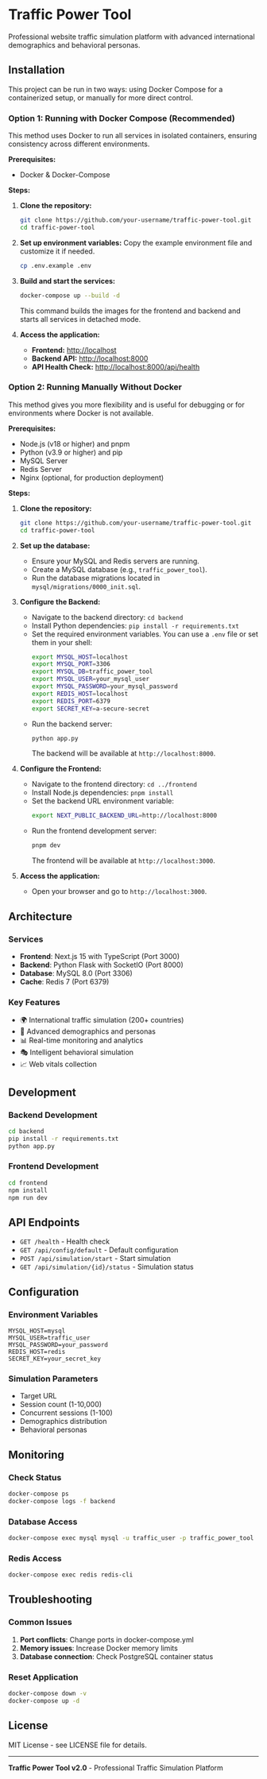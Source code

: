 # Traffic Power Tool

Professional website traffic simulation platform with advanced international demographics and behavioral personas.

## Installation

This project can be run in two ways: using Docker Compose for a containerized setup, or manually for more direct control.

### Option 1: Running with Docker Compose (Recommended)

This method uses Docker to run all services in isolated containers, ensuring consistency across different environments.

**Prerequisites:**
- Docker & Docker-Compose

**Steps:**

1.  **Clone the repository:**
    ```bash
    git clone https://github.com/your-username/traffic-power-tool.git
    cd traffic-power-tool
    ```

2.  **Set up environment variables:**
    Copy the example environment file and customize it if needed.
    ```bash
    cp .env.example .env
    ```

3.  **Build and start the services:**
    ```bash
    docker-compose up --build -d
    ```
    This command builds the images for the frontend and backend and starts all services in detached mode.

4.  **Access the application:**
    -   **Frontend:** [http://localhost](http://localhost)
    -   **Backend API:** [http://localhost:8000](http://localhost:8000)
    -   **API Health Check:** [http://localhost:8000/api/health](http://localhost:8000/api/health)

### Option 2: Running Manually Without Docker

This method gives you more flexibility and is useful for debugging or for environments where Docker is not available.

**Prerequisites:**
- Node.js (v18 or higher) and pnpm
- Python (v3.9 or higher) and pip
- MySQL Server
- Redis Server
- Nginx (optional, for production deployment)

**Steps:**

1.  **Clone the repository:**
    ```bash
    git clone https://github.com/your-username/traffic-power-tool.git
    cd traffic-power-tool
    ```

2.  **Set up the database:**
    -   Ensure your MySQL and Redis servers are running.
    -   Create a MySQL database (e.g., `traffic_power_tool`).
    -   Run the database migrations located in `mysql/migrations/0000_init.sql`.

3.  **Configure the Backend:**
    -   Navigate to the backend directory: `cd backend`
    -   Install Python dependencies: `pip install -r requirements.txt`
    -   Set the required environment variables. You can use a `.env` file or set them in your shell:
        ```bash
        export MYSQL_HOST=localhost
        export MYSQL_PORT=3306
        export MYSQL_DB=traffic_power_tool
        export MYSQL_USER=your_mysql_user
        export MYSQL_PASSWORD=your_mysql_password
        export REDIS_HOST=localhost
        export REDIS_PORT=6379
        export SECRET_KEY=a-secure-secret
        ```
    -   Run the backend server:
        ```bash
        python app.py
        ```
        The backend will be available at `http://localhost:8000`.

4.  **Configure the Frontend:**
    -   Navigate to the frontend directory: `cd ../frontend`
    -   Install Node.js dependencies: `pnpm install`
    -   Set the backend URL environment variable:
        ```bash
        export NEXT_PUBLIC_BACKEND_URL=http://localhost:8000
        ```
    -   Run the frontend development server:
        ```bash
        pnpm dev
        ```
        The frontend will be available at `http://localhost:3000`.

5.  **Access the application:**
    -   Open your browser and go to `http://localhost:3000`.

## Architecture

### Services
- **Frontend**: Next.js 15 with TypeScript (Port 3000)
- **Backend**: Python Flask with SocketIO (Port 8000)
- **Database**: MySQL 8.0 (Port 3306)
- **Cache**: Redis 7 (Port 6379)

### Key Features
- 🌍 International traffic simulation (200+ countries)
- 👥 Advanced demographics and personas
- 📊 Real-time monitoring and analytics
- 🎭 Intelligent behavioral simulation
- 📈 Web vitals collection

## Development

### Backend Development
```bash
cd backend
pip install -r requirements.txt
python app.py
```

### Frontend Development
```bash
cd frontend
npm install
npm run dev
```

## API Endpoints

- `GET /health` - Health check
- `GET /api/config/default` - Default configuration
- `POST /api/simulation/start` - Start simulation
- `GET /api/simulation/{id}/status` - Simulation status

## Configuration

### Environment Variables
```env
MYSQL_HOST=mysql
MYSQL_USER=traffic_user
MYSQL_PASSWORD=your_password
REDIS_HOST=redis
SECRET_KEY=your_secret_key
```

### Simulation Parameters
- Target URL
- Session count (1-10,000)
- Concurrent sessions (1-100)
- Demographics distribution
- Behavioral personas

## Monitoring

### Check Status
```bash
docker-compose ps
docker-compose logs -f backend
```

### Database Access
```bash
docker-compose exec mysql mysql -u traffic_user -p traffic_power_tool
```

### Redis Access
```bash
docker-compose exec redis redis-cli
```

## Troubleshooting

### Common Issues
1. **Port conflicts**: Change ports in docker-compose.yml
2. **Memory issues**: Increase Docker memory limits
3. **Database connection**: Check PostgreSQL container status

### Reset Application
```bash
docker-compose down -v
docker-compose up -d
```

## License

MIT License - see LICENSE file for details.

---

**Traffic Power Tool v2.0** - Professional Traffic Simulation Platform
